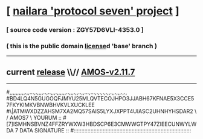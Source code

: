 
# [ [nailara 'protocol seven' project](http://nailara.network/) ]

### [ source code version : ZGY57D6VLI-4353.0 ]

### ( this is the public domain [license](../license)d 'base' branch )
---
## current [release](https://github.com/nailara-technologies/protocol-7/releases) \\\\// [AMOS-v2.11.7](https://github.com/nailara-technologies/protocol-7/releases/tag/AMOS-v2.11.7)
---

#,,,,,,,,,,.,,...,.,,,,..,..,,,.,,,,,,..,,,.,,..,,...,...,.,.,.,.,,.,,.,,,.,.,
#BD4LQ4N5GUGOQFJMYU25MLQVTECOJHPO3JJABH67KFNAE5X3CCE57FKYKIMKVBNWBHVKVLXUCKLEE
#\\\|ATMWXDZZAHSM7XA2MQ57SAIS5LYXJXPPT4UIASC2UHNHYHSDAR2 \ / AMOS7 \ YOURUM ::
#\[7]ISMHNSBVNZ4FFZRYWXW3HBDSCP6E3CMWWGTPY47ZIEECUNWYLWDA 7  DATA SIGNATURE ::
#:::::::::::::::::::::::::::::::::::::::::::::::::::::::::::::::::::::::::::::
